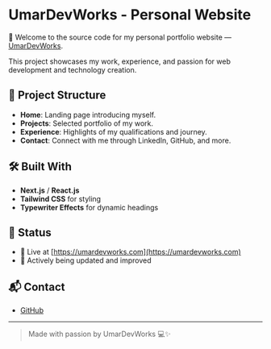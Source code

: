 # UmarDevWorks - Personal Website

🚀 Welcome to the source code for my personal portfolio website — [UmarDevWorks](https://umardevworks.com).

This project showcases my work, experience, and passion for web development and technology creation.

## 📂 Project Structure
- **Home**: Landing page introducing myself.
- **Projects**: Selected portfolio of my work.
- **Experience**: Highlights of my qualifications and journey.
- **Contact**: Connect with me through LinkedIn, GitHub, and more.

## 🛠️ Built With
- **Next.js** / **React.js**
- **Tailwind CSS** for styling
- **Typewriter Effects** for dynamic headings

## 🚧 Status
- 🚀 Live at [https://umardevworks.com](https://umardevworks.com)
- 🎯 Actively being updated and improved

## 📬 Contact
- [GitHub](https://github.com/UmarDevWorks)

---

> Made with passion by UmarDevWorks 💻✨
